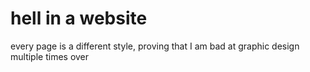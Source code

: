 # hell in a website
every page is a different style, proving that I am bad at graphic design multiple times over